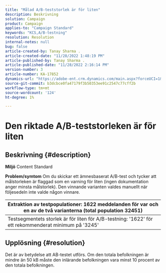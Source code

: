 ```yaml
---
title: "Målad A/B-teststorlek är för liten"
description: Beskrivning
solution: Campaign
product: Campaign
applies-to: "Campaign Standard"
keywords: "KCS,A/B-testning"
resolution: Resolution
internal-notes: null
bug: false
article-created-by: Tanay Sharma .
article-created-date: "11/28/2022 1:48:19 PM"
article-published-by: Tanay Sharma .
article-published-date: "11/28/2022 2:16:14 PM"
version-number: 3
article-number: KA-17852
dynamics-url: "https://adobe-ent.crm.dynamics.com/main.aspx?forceUCI=1&pagetype=entityrecord&etn=knowledgearticle&id=aa5e4c4d-236f-ed11-9562-6045bd006239"
source-git-commit: b3dcbce0fa47179f3b50353ee91c2547c77cff2b
workflow-type: tm+mt
source-wordcount: '124'
ht-degree: 1%

---
```


# Den riktade A/B-teststorleken är för liten

## Beskrivning {#description}

<b>Miljö</b>
Content Standard


<b>Problem/symtom</b>
Om du skickar ett ämnesbaserat A/B-test och tycker att målstorleken är flaggad som en varning för liten (ingen dokumentation anger minsta målstorlek). Den vinnande varianten valdes manuellt när följesedeln inte valde någon vinnare.




| Extraktion av testpopulationer: 1622 meddelanden för var och en av de två varianterna (total population 32451) |
| --- |
| Testsegmentets storlek är för liten för A/B-testning: &#39;1622&#39; för ett rekommenderat minimum på &#39;3245&#39; |



## Upplösning {#resolution}


Det är av betydelse att AB-testet utförs. Om den totala befolkningen är mindre än 50 kB måste den inlärande befolkningen vara minst 10 procent av den totala befolkningen.
